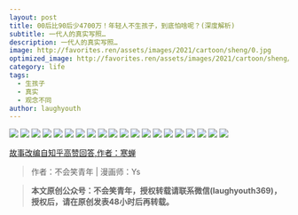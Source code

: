 ```yaml
---
layout: post
title: 00后比90后少4700万！年轻人不生孩子，到底怕啥呢？(深度解析)
subtitle: 一代人的真实写照…
description: 一代人的真实写照…
image: http://favorites.ren/assets/images/2021/cartoon/sheng/0.jpg
optimized_image: http://favorites.ren/assets/images/2021/cartoon/sheng/0.jpg
category: life
tags:
  - 生孩子
  - 真实
  - 观念不同
author: laughyouth
---
```


![](http://favorites.ren/assets/images/2021/cartoon/sheng/640.jpg)
![](http://favorites.ren/assets/images/2021/cartoon/sheng/640-1.jpg)
![](http://favorites.ren/assets/images/2021/cartoon/sheng/640-2.jpg)
![](http://favorites.ren/assets/images/2021/cartoon/sheng/640-3.jpg)
![](http://favorites.ren/assets/images/2021/cartoon/sheng/640-4.jpg)
![](http://favorites.ren/assets/images/2021/cartoon/sheng/640-5.jpg)
![](http://favorites.ren/assets/images/2021/cartoon/sheng/640-6.jpg)
![](http://favorites.ren/assets/images/2021/cartoon/sheng/640-7.jpg)
![](http://favorites.ren/assets/images/2021/cartoon/sheng/640-8.jpg)
![](http://favorites.ren/assets/images/2021/cartoon/sheng/640-9.jpg)
![](http://favorites.ren/assets/images/2021/cartoon/sheng/640-10.jpg)
![](http://favorites.ren/assets/images/2021/cartoon/sheng/640-11.jpg)
![](http://favorites.ren/assets/images/2021/cartoon/sheng/640-12.jpg)
![](http://favorites.ren/assets/images/2021/cartoon/sheng/640-13.jpg)
![](http://favorites.ren/assets/images/2021/cartoon/sheng/640-14.jpg)
![](http://favorites.ren/assets/images/2021/cartoon/sheng/640-15.jpg)
![](http://favorites.ren/assets/images/2021/cartoon/sheng/640-16.jpg)
![](http://favorites.ren/assets/images/2021/cartoon/sheng/640-17.jpg)
![](http://favorites.ren/assets/images/2021/cartoon/sheng/640-18.jpg)
![](http://favorites.ren/assets/images/2021/cartoon/sheng/640-19.jpg)



[故事改编自知乎高赞回答,作者：寒蝉](https://www.zhihu.com/question/405043851/answer/1322220479)


>作者：不会笑青年 | 漫画师：Ys

>**本文原创公众号：不会笑青年，授权转载请联系微信(laughyouth369)，授权后，请在原创发表48小时后再转载。**

